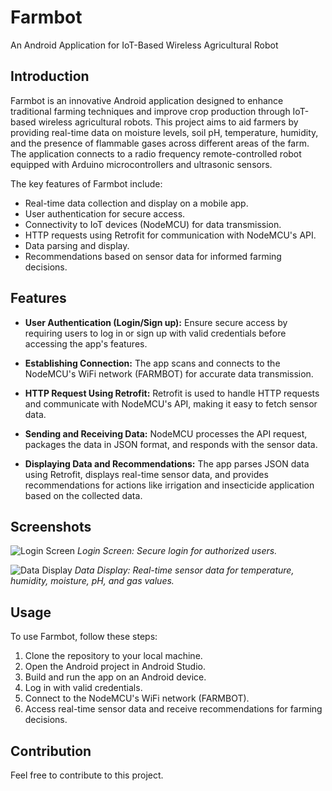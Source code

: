 # Farmbot
An Android Application for IoT-Based Wireless Agricultural Robot


## Introduction

Farmbot is an innovative Android application designed to enhance traditional farming techniques and improve crop production through IoT-based wireless agricultural robots. This project aims to aid farmers by providing real-time data on moisture levels, soil pH, temperature, humidity, and the presence of flammable gases across different areas of the farm. The application connects to a radio frequency remote-controlled robot equipped with Arduino microcontrollers and ultrasonic sensors.

The key features of Farmbot include:
- Real-time data collection and display on a mobile app.
- User authentication for secure access.
- Connectivity to IoT devices (NodeMCU) for data transmission.
- HTTP requests using Retrofit for communication with NodeMCU's API.
- Data parsing and display.
- Recommendations based on sensor data for informed farming decisions.

## Features

- **User Authentication (Login/Sign up):** Ensure secure access by requiring users to log in or sign up with valid credentials before accessing the app's features.

- **Establishing Connection:** The app scans and connects to the NodeMCU's WiFi network (FARMBOT) for accurate data transmission.

- **HTTP Request Using Retrofit:** Retrofit is used to handle HTTP requests and communicate with NodeMCU's API, making it easy to fetch sensor data.

- **Sending and Receiving Data:** NodeMCU processes the API request, packages the data in JSON format, and responds with the sensor data.

- **Displaying Data and Recommendations:** The app parses JSON data using Retrofit, displays real-time sensor data, and provides recommendations for actions like irrigation and insecticide application based on the collected data.

## Screenshots

![Login Screen](screenshots/login_screen.png)
*Login Screen: Secure login for authorized users.*

![Data Display](screenshots/data_display.png)
*Data Display: Real-time sensor data for temperature, humidity, moisture, pH, and gas values.*

## Usage

To use Farmbot, follow these steps:
1. Clone the repository to your local machine.
2. Open the Android project in Android Studio.
3. Build and run the app on an Android device.
4. Log in with valid credentials.
5. Connect to the NodeMCU's WiFi network (FARMBOT).
6. Access real-time sensor data and receive recommendations for farming decisions.

## Contribution

Feel free to contribute to this project.
